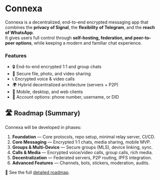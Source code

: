 # Connexa

Connexa is a decentralized, end-to-end encrypted messaging app that combines the **privacy of Signal**, the **flexibility of Telegram**, and the **reach of WhatsApp**.  
It gives users full control through **self-hosting, federation, and peer-to-peer options**, while keeping a modern and familiar chat experience.  

### Features
- 🔒 End-to-end encrypted 1:1 and group chats  
- 📎 Secure file, photo, and video sharing  
- 📞 Encrypted voice & video calls  
- 🌍 Hybrid decentralized architecture (servers + P2P)  
- 📱 Mobile, desktop, and web clients  
- 👤 Account options: phone number, username, or DID  
## 🛣️ Roadmap (Summary)

Connexa will be developed in phases:

1. **Foundation** — Core protocols, repo setup, minimal relay server, CI/CD.  
2. **Core Messaging** — Encrypted 1:1 chats, media sharing, mobile MVP.  
3. **Groups & Multi-Device** — Secure groups (MLS), device linking, sync.  
4. **Calls & Media** — Encrypted voice/video calls, group calls, rich media.  
5. **Decentralization** — Federated servers, P2P routing, IPFS integration.  
6. **Advanced Features** — Channels, bots, stickers, moderation, audits.  

📄 See the full [detailed roadmap](docs/roadmap.md).
